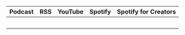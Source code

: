 | Podcast | RSS | YouTube | Spotify | Spotify for Creators |
|----------|----------|----------|----------|----------|
|  |  |  |  | |
|  |  |  |  | |
|  |  |  |  | |
|  |  |  |  | |
|  |  |  |  | |
